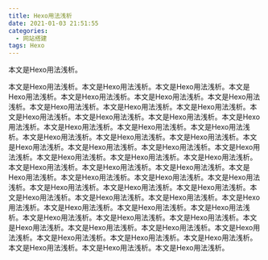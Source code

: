 ```yaml
---
title: Hexo用法浅析
date: 2021-01-03 21:51:55
categories:
  - 网站搭建
tags: Hexo
---
```


本文是Hexo用法浅析。

<!--more-->

本文是Hexo用法浅析。本文是Hexo用法浅析。本文是Hexo用法浅析。本文是Hexo用法浅析。本文是Hexo用法浅析。本文是Hexo用法浅析。本文是Hexo用法浅析。本文是Hexo用法浅析。本文是Hexo用法浅析。本文是Hexo用法浅析。本文是Hexo用法浅析。本文是Hexo用法浅析。本文是Hexo用法浅析。本文是Hexo用法浅析。本文是Hexo用法浅析。本文是Hexo用法浅析。本文是Hexo用法浅析。本文是Hexo用法浅析。本文是Hexo用法浅析。本文是Hexo用法浅析。本文是Hexo用法浅析。本文是Hexo用法浅析。本文是Hexo用法浅析。本文是Hexo用法浅析。本文是Hexo用法浅析。本文是Hexo用法浅析。本文是Hexo用法浅析。本文是Hexo用法浅析。本文是Hexo用法浅析。本文是Hexo用法浅析。本文是Hexo用法浅析。本文是Hexo用法浅析。本文是Hexo用法浅析。本文是Hexo用法浅析。本文是Hexo用法浅析。本文是Hexo用法浅析。本文是Hexo用法浅析。本文是Hexo用法浅析。本文是Hexo用法浅析。本文是Hexo用法浅析。本文是Hexo用法浅析。本文是Hexo用法浅析。本文是Hexo用法浅析。本文是Hexo用法浅析。本文是Hexo用法浅析。本文是Hexo用法浅析。本文是Hexo用法浅析。本文是Hexo用法浅析。本文是Hexo用法浅析。本文是Hexo用法浅析。本文是Hexo用法浅析。本文是Hexo用法浅析。本文是Hexo用法浅析。本文是Hexo用法浅析。本文是Hexo用法浅析。本文是Hexo用法浅析。本文是Hexo用法浅析。